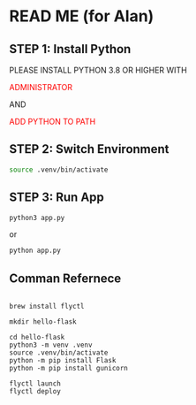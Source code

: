 # READ ME (for Alan)

## STEP 1: Install Python

PLEASE INSTALL PYTHON 3.8 OR HIGHER WITH <p style="color:red">ADMINISTRATOR</p>
AND <p style="color:red">ADD PYTHON TO PATH<p>



## STEP 2: Switch Environment

```bash
source .venv/bin/activate
```

## STEP 3: Run App

```bash
python3 app.py
```
or
```bash
python app.py
```



## Comman Refernece

```

brew install flyctl

mkdir hello-flask

cd hello-flask
python3 -m venv .venv
source .venv/bin/activate
python -m pip install Flask
python -m pip install gunicorn

flyctl launch
flyctl deploy

```